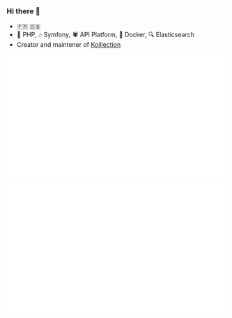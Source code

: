 ### Hi there 👋

- 🇫🇷 🇬🇧
- 🐘 PHP, 🎶 Symfony, 🕷️ API Platform, 🐳 Docker, 🔍 Elasticsearch
- Creator and maintener of [Koillection](https://github.com/koillection/koillection)

![](https://raw.githubusercontent.com/benjaminjonard/github-stats/master/generated/overview.svg)
![](https://raw.githubusercontent.com/benjaminjonard/github-stats/master/generated/languages.svg)
